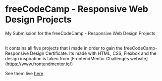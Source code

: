 # freeCodeCamp - Responsive Web Design Projects
My Submission for the freeCodeCamp - Responsive Web Design Projects

<br>
It contains all five projects that i made in order to gain the freeCodeCamp-Responsive Design Certificate.
Its made with HTML, CSS, Flexbox and the design inspiration is taken from [FrontendMentor Challenges website](https://www.frontendmentor.io/)

See them live [here](https://free-code-camp-projects.vercel.app/)

